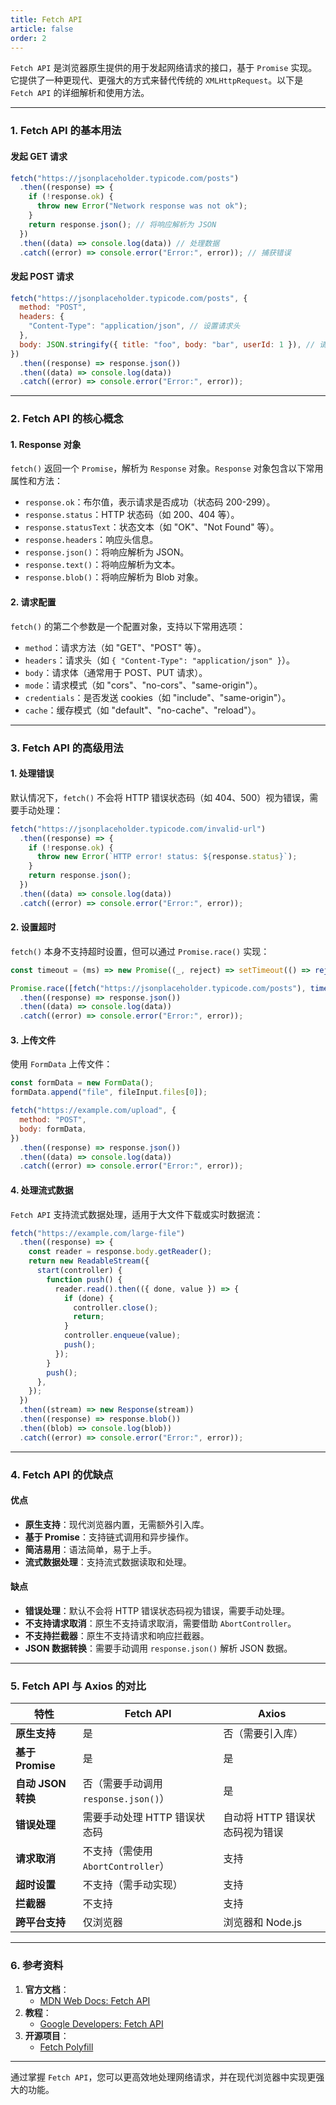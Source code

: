 ```yaml
---
title: Fetch API
article: false
order: 2
---
```


`Fetch API` 是浏览器原生提供的用于发起网络请求的接口，基于 `Promise` 实现。它提供了一种更现代、更强大的方式来替代传统的 `XMLHttpRequest`。以下是 `Fetch API` 的详细解析和使用方法。

---

### **1. Fetch API 的基本用法**

#### **发起 GET 请求**
```javascript
fetch("https://jsonplaceholder.typicode.com/posts")
  .then((response) => {
    if (!response.ok) {
      throw new Error("Network response was not ok");
    }
    return response.json(); // 将响应解析为 JSON
  })
  .then((data) => console.log(data)) // 处理数据
  .catch((error) => console.error("Error:", error)); // 捕获错误
```

#### **发起 POST 请求**
```javascript
fetch("https://jsonplaceholder.typicode.com/posts", {
  method: "POST",
  headers: {
    "Content-Type": "application/json", // 设置请求头
  },
  body: JSON.stringify({ title: "foo", body: "bar", userId: 1 }), // 请求体
})
  .then((response) => response.json())
  .then((data) => console.log(data))
  .catch((error) => console.error("Error:", error));
```

---

### **2. Fetch API 的核心概念**

#### **1. Response 对象**
`fetch()` 返回一个 `Promise`，解析为 `Response` 对象。`Response` 对象包含以下常用属性和方法：
- `response.ok`：布尔值，表示请求是否成功（状态码 200-299）。
- `response.status`：HTTP 状态码（如 200、404 等）。
- `response.statusText`：状态文本（如 "OK"、"Not Found" 等）。
- `response.headers`：响应头信息。
- `response.json()`：将响应解析为 JSON。
- `response.text()`：将响应解析为文本。
- `response.blob()`：将响应解析为 Blob 对象。

#### **2. 请求配置**
`fetch()` 的第二个参数是一个配置对象，支持以下常用选项：
- `method`：请求方法（如 "GET"、"POST" 等）。
- `headers`：请求头（如 `{ "Content-Type": "application/json" }`）。
- `body`：请求体（通常用于 POST、PUT 请求）。
- `mode`：请求模式（如 "cors"、"no-cors"、"same-origin"）。
- `credentials`：是否发送 cookies（如 "include"、"same-origin"）。
- `cache`：缓存模式（如 "default"、"no-cache"、"reload"）。

---

### **3. Fetch API 的高级用法**

#### **1. 处理错误**
默认情况下，`fetch()` 不会将 HTTP 错误状态码（如 404、500）视为错误，需要手动处理：
```javascript
fetch("https://jsonplaceholder.typicode.com/invalid-url")
  .then((response) => {
    if (!response.ok) {
      throw new Error(`HTTP error! status: ${response.status}`);
    }
    return response.json();
  })
  .then((data) => console.log(data))
  .catch((error) => console.error("Error:", error));
```

#### **2. 设置超时**
`fetch()` 本身不支持超时设置，但可以通过 `Promise.race()` 实现：
```javascript
const timeout = (ms) => new Promise((_, reject) => setTimeout(() => reject(new Error("Timeout")), ms));

Promise.race([fetch("https://jsonplaceholder.typicode.com/posts"), timeout(5000)])
  .then((response) => response.json())
  .then((data) => console.log(data))
  .catch((error) => console.error("Error:", error));
```

#### **3. 上传文件**
使用 `FormData` 上传文件：
```javascript
const formData = new FormData();
formData.append("file", fileInput.files[0]);

fetch("https://example.com/upload", {
  method: "POST",
  body: formData,
})
  .then((response) => response.json())
  .then((data) => console.log(data))
  .catch((error) => console.error("Error:", error));
```

#### **4. 处理流式数据**
`Fetch API` 支持流式数据处理，适用于大文件下载或实时数据流：
```javascript
fetch("https://example.com/large-file")
  .then((response) => {
    const reader = response.body.getReader();
    return new ReadableStream({
      start(controller) {
        function push() {
          reader.read().then(({ done, value }) => {
            if (done) {
              controller.close();
              return;
            }
            controller.enqueue(value);
            push();
          });
        }
        push();
      },
    });
  })
  .then((stream) => new Response(stream))
  .then((response) => response.blob())
  .then((blob) => console.log(blob))
  .catch((error) => console.error("Error:", error));
```

---

### **4. Fetch API 的优缺点**

#### **优点**
- **原生支持**：现代浏览器内置，无需额外引入库。
- **基于 Promise**：支持链式调用和异步操作。
- **简洁易用**：语法简单，易于上手。
- **流式数据处理**：支持流式数据读取和处理。

#### **缺点**
- **错误处理**：默认不会将 HTTP 错误状态码视为错误，需要手动处理。
- **不支持请求取消**：原生不支持请求取消，需要借助 `AbortController`。
- **不支持拦截器**：原生不支持请求和响应拦截器。
- **JSON 数据转换**：需要手动调用 `response.json()` 解析 JSON 数据。

---

### **5. Fetch API 与 Axios 的对比**

| 特性               | Fetch API                            | Axios                          |
| ------------------ | ------------------------------------ | ------------------------------ |
| **原生支持**       | 是                                   | 否（需要引入库）               |
| **基于 Promise**   | 是                                   | 是                             |
| **自动 JSON 转换** | 否（需要手动调用 `response.json()`） | 是                             |
| **错误处理**       | 需要手动处理 HTTP 错误状态码         | 自动将 HTTP 错误状态码视为错误 |
| **请求取消**       | 不支持（需使用 `AbortController`）   | 支持                           |
| **超时设置**       | 不支持（需手动实现）                 | 支持                           |
| **拦截器**         | 不支持                               | 支持                           |
| **跨平台支持**     | 仅浏览器                             | 浏览器和 Node.js               |

---

### **6. 参考资料**

1. **官方文档**：
   - [MDN Web Docs: Fetch API](https://developer.mozilla.org/en-US/docs/Web/API/Fetch_API)
2. **教程**：
   - [Google Developers: Fetch API](https://developers.google.com/web/updates/2015/03/introduction-to-fetch)
3. **开源项目**：
   - [Fetch Polyfill](https://github.com/github/fetch)

---

通过掌握 `Fetch API`，您可以更高效地处理网络请求，并在现代浏览器中实现更强大的功能。
